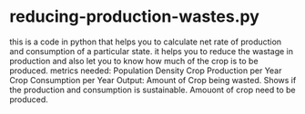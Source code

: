 # reducing-production-wastes.py
this is a code in python that helps you to calculate net rate of  production and consumption of a particular state.
it helps you to reduce the wastage in production and also let you to know how much of the crop is to be produced. 
metrics needed:
  Population Density
  Crop Production per Year
  Crop Consumption per Year
Output:
  Amount of Crop being wasted.
  Shows if the production and consumption is sustainable.
  Amouont of crop need to be produced.
